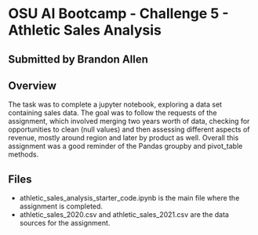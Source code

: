 # OSU AI Bootcamp - Challenge 5 - Athletic Sales Analysis
## Submitted by Brandon Allen
## Overview
The task was to complete a jupyter notebook, exploring a data set containing sales data.  The goal was to follow the requests of the assignment, which involved merging two years worth of data, checking for opportunities to clean (null values) and then assessing different aspects of revenue, mostly around region and later by product as well.  Overall this assignment was a good reminder of the Pandas groupby and pivot_table methods.
## Files
- athletic_sales_analysis_starter_code.ipynb is the main file where the assignment is completed.
- athletic_sales_2020.csv and athletic_sales_2021.csv are the data sources for the assignment.
